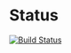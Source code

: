 # Status
[![Build Status](https://semaphoreci.com/api/v1/josiahhaswell/sunshower-kernel/branches/master/badge.svg)](https://semaphoreci.com/josiahhaswell/sunshower-kernel)